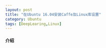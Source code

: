 ```yaml
---
layout: post
title: "在Ubuntu 16.04安装Caffe及Linux库设置"
category: Ubuntu
tags: [DeepLearing,Linux]
---
```


#### 介绍

